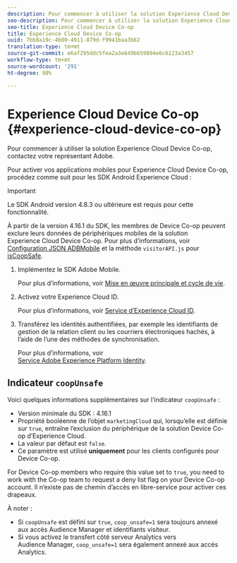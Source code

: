 ```yaml
---
description: Pour commencer à utiliser la solution Experience Cloud Device Co-op, contactez votre représentant Adobe.
seo-description: Pour commencer à utiliser la solution Experience Cloud Device Co-op, contactez votre représentant Adobe.
seo-title: Experience Cloud Device Co-op
title: Experience Cloud Device Co-op
uuid: 7bb8a19c-4b80-4911-879d-f9941baa3b62
translation-type: tm+mt
source-git-commit: e6af295ddc5fea2a3e649b659894e6c6123a3457
workflow-type: tm+mt
source-wordcount: '291'
ht-degree: 90%

---
```



# Experience Cloud Device Co-op {#experience-cloud-device-co-op}

Pour commencer à utiliser la solution Experience Cloud Device Co-op, contactez votre représentant Adobe.

Pour activer vos applications mobiles pour Experience Cloud Device Co-op, procédez comme suit pour les SDK Android Experience Cloud :

>[!IMPORTANT]
>
>Le SDK Android version 4.8.3 ou ultérieure est requis pour cette fonctionnalité.

À partir de la version 4.16.1 du SDK, les membres de Device Co-op peuvent exclure leurs données de périphériques mobiles de la solution Experience Cloud Device Co-op. Pour plus d’informations, voir [Configuration JSON ADBMobile](/help/android/configuration/json-config/json-config.md) et la méthode `visitorAPI.js` pour [isCoopSafe](https://docs.adobe.com/content/help/fr-FR/id-service/using/id-service-api/configurations/coopsafe.html).

1. Implémentez le SDK Adobe Mobile.

   Pour plus d’informations, voir [Mise en œuvre principale et cycle de vie](/help/android/getting-started/dev-qs.md).
1. Activez votre Experience Cloud ID.

   Pour plus d’informations, voir [Service d’Experience Cloud ID](/help/android/c-marketing-cloud/mcvid.md).
1. Transférez les identités authentifiées, par exemple les identifiants de gestion de la relation client ou les courriers électroniques hachés, à l’aide de l’une des méthodes de synchronisation.

   Pour plus d’informations, voir [Service Adobe Experience Platform Identity](/help/android/c-marketing-cloud/mc-methods.md).

## Indicateur `coopUnsafe`

Voici quelques informations supplémentaires sur l’indicateur `coopUnsafe` :

* Version minimale du SDK : 4.16.1
* Propriété booléenne de l’objet `marketingCloud` qui, lorsqu’elle est définie sur `true`, entraîne l’exclusion du périphérique de la solution Device Co-op d’Experience Cloud.
* La valeur par défaut est `false`.
* Ce paramètre est utilisé **uniquement** pour les clients configurés pour Device Co-op.

For Device Co-op members who require this value set to `true`, you need to work with the Co-op team to request a deny list flag on your Device Co-op account. Il n’existe pas de chemin d’accès en libre-service pour activer ces drapeaux.

À noter :

* Si `coopUnsafe` est défini sur `true`, `coop_unsafe=1` sera toujours annexé aux accès Audience Manager et identifiants visiteur.
* Si vous activez le transfert côté serveur Analytics vers Audience Manager, `coop_unsafe=1` sera également annexé aux accès Analytics.